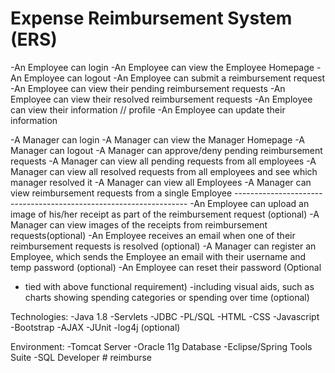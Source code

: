 # Expense Reimbursement System (ERS)  
 
-An Employee can login 
-An Employee can view the Employee Homepage 
-An Employee can logout 
-An Employee can submit a reimbursement request 
-An Employee can view their pending reimbursement requests 
-An Employee can view their resolved reimbursement requests -An Employee can view their information // profile 
-An Employee can update their information  
 
-A Manager can login 
-A Manager can view the Manager Homepage 
-A Manager can logout 
-A Manager can approve/deny pending reimbursement requests 
-A Manager can view all pending requests from all employees 
-A Manager can view all resolved requests from all employees and see which manager resolved it 
-A Manager can view all Employees 
-A Manager can view reimbursement requests from a single Employee   ------------------------------------------------------------------ 
-An Employee can upload an image of his/her receipt as part of the reimbursement request (optional) 
-A Manager can view images of the receipts from reimbursement requests(optional) 
-An Employee receives an email when one of their reimbursement requests is resolved (optional) 
-A Manager can register an Employee, which sends the Employee an email with their username and temp password (optional) 
-An Employee can reset their password (Optional 
- tied with above functional requirement) 
-including visual aids, such as charts showing spending categories or spending over time (optional) 
 
 
 
 
Technologies: 
-Java 1.8 
-Servlets 
-JDBC 
-PL/SQL 
-HTML 
-CSS 
-Javascript 
-Bootstrap 
-AJAX 
-JUnit 
-log4j (optional) 
 
Environment: 
-Tomcat Server 
-Oracle 11g Database 
-Eclipse/Spring Tools Suite 
-SQL Developer # reimburse
